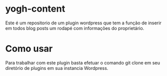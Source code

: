 # yogh-content
Este é um repositorio de um plugin wordpress que tem a função de inserir em todos blog posts um rodapé com informações do proprietário.
# Como usar
Para trabalhar com este plugin basta efetuar o comando git clone em seu diretório de plugins em sua instancia Wordpress.
